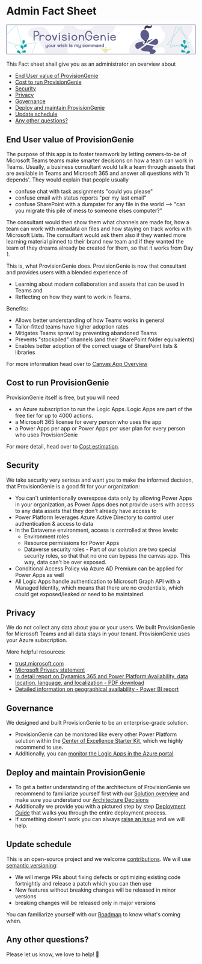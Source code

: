 # Admin Fact Sheet

![Genie Header](media/index/Genie_Header.png)

This Fact sheet shall give you as an administrator an overview about

- [End User value of ProvisionGenie](#end-user-value-of-provisiongenie)
- [Cost to run ProvisionGenie](#cost-to-run-provisiongenie)
- [Security](#security)
- [Privacy](#privacy)
- [Governance](#governance)
- [Deploy and maintain ProvisionGenie](#deploy-and-maintain-provisiongenie)
- [Update schedule](#update-schedule)
- [Any other questions?](#any-other-questions)

## End User value of ProvisionGenie

The purpose of this app is to foster teamwork by letting owners-to-be of Microsoft Teams teams make smarter decisions on how a team can work in Teams. Usually, a business consultant would talk a team through assets that are available in Teams and Microsoft 365 and answer all questions with 'it depends'. They would explain that people usually

- confuse chat with task assignments "could you please"
- confuse email with status reports "per my last email"
- confuse SharePoint with a dumpster for any file in the world --> "can you migrate this pile of mess to someone elses computer?"

The consultant would then show them what channels are made for, how a team can work with metadata on files and how staying on track works with Microsoft Lists. The consultant would ask them also if they wanted more learning material pinned to their brand new team and if they wanted the team of they dreams already be created for them, so that it works from Day 1.

This is, what ProvisionGenie does. ProvisionGenie is now that consultant and provides users with a blended experience of

- Learning about modern collaboration and assets that can be used in Teams and
- Reflecting on how they want to work in Teams.

Benefits:

- Allows better understanding of how Teams works in general
- Tailor-fitted teams have higher adoption rates
- Mitigates Teams sprawl by preventing abandoned Teams
- Prevents "stockpiled" channels (and their SharePoint folder equivalents)
- Enables better adoption of the correct usage of SharePoint lists & libraries

For more information head over to [Canvas App Overview](corecomponents/canvasapp.md#high-level-overview-on-what-the-canvas-app-does)

## Cost to run ProvisionGenie

ProvisionGenie itself is free, but you will need

- an Azure subscription to run the Logic Apps. Logic Apps are part of the free tier for up to 4000 actions.
- a Microsoft 365 license for every person who uses the app
- a Power Apps per app or Power Apps per user plan for every person who uses ProvisionGenie

For more detail, head over to [Cost estimation](costestimation.md).

## Security

We take security very serious and want you to make the informed decision, that ProvisionGenie is a good fit for your organization:

- You can't unintentionally overexpose data only by allowing Power Apps in your organization, as Power Apps does not provide users with access to any data assets that they don't already have access to
- Power Platform leverages Azure Active Directory to control user authentication & access to data
- In the Dataverse environment, access is controlled at three levels:
    - Environment roles
    - Resource permissions for Power Apps
    - Dataverse security roles - Part of our solution are two special security roles, so that that no one can bypass the canvas app. This way, data can't be over exposed.
- Conditional Access Policy via Azure AD Premium can be applied for Power Apps as well
- All Logic Apps handle authentication to Microsoft Graph API with a Managed Identity, which means that there are no credentials, which could get exposed/leaked or need to be maintained.

## Privacy

We do not collect any data about you or your users. We built ProvisionGenie for Microsoft Teams and all data stays in your tenant. ProvisionGenie uses your Azure subscription.

More helpful resources:

- [trust.microsoft.com](https://www.microsoft.com/trust-center)
- [Microsoft Privacy statement](https://privacy.microsoft.com/privacystatement)
- [In detail report on Dynamics 365 and Power Platform:Availability, data location, language, and localization - PDF download](https://aka.ms/dynamics_365_international_availability_deck)
- [Detailed information on geographical availability - Power BI report](https://dynamics.microsoft.com/Report/GetGeoReport/)

## Governance

We designed and built ProvisionGenie to be an enterprise-grade solution.

- ProvisionGenie can be monitored like every other Power Platform solution within the [Center of Excellence Starter Kit](https://docs.microsoft.com/power-platform/guidance/coe/starter-kit), which we highly recommend to use.
- Additionally, you can [monitor the Logic Apps in the Azure portal](https://docs.microsoft.com/azure/logic-apps/monitor-logic-apps).

## Deploy and maintain ProvisionGenie

- To get a better understanding of the architecture of ProvisionGenie we recommend to familiarize yourself first with our [Solution overview](corecomponents/logicapps.md#solution-overview) and make sure you understand our [Architecture Decisions](architecturedecisions.md)
- Additionally we provide you with a pictured step by step [Deployment Guide](deploymentguide) that walks you through the entire deployment process.
- If something doesn't work you can always [raise an issue](https://github.com/ProvisionGenie/ProvisionGenie/issues/new/choose) and we will help.

## Update schedule

This is an open-source project and we welcome [contributions](https://github.com/ProvisionGenie/ProvisionGenie/blob/main/CONTRIBUTINGt.md).
We will use [semantic versioning](https://semver.org/):

- We will merge PRs about fixing defects or optimizing existing code fortnightly and release a patch which you can then use
- New features without breaking changes will be released in minor versions
- breaking changes will be released only in major versions

You can familiarize yourself with our [Roadmap](about/roadmap.md) to know what's coming when.

## Any other questions?

Please let us know, we love to help! 🧞
